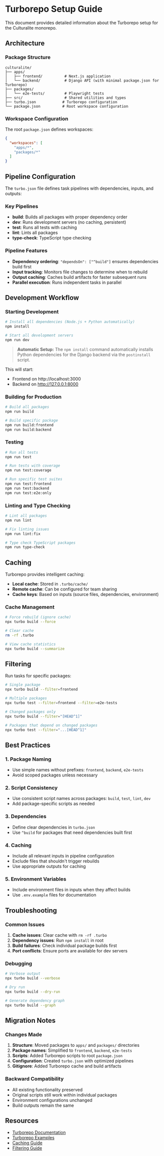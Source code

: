 # Turborepo Setup Guide

This document provides detailed information about the Turborepo setup for the Culturalite monorepo.

## Architecture

### Package Structure

```
culturalite/
├── apps/
│   ├── frontend/          # Next.js application
│   └── backend/           # Django API (with minimal package.json for Turborepo)
├── packages/
│   └── e2e-tests/         # Playwright tests
├── src/                   # Shared utilities and types
├── turbo.json            # Turborepo configuration
└── package.json          # Root workspace configuration
```

### Workspace Configuration

The root `package.json` defines workspaces:
```json
{
  "workspaces": [
    "apps/*",
    "packages/*"
  ]
}
```

## Pipeline Configuration

The `turbo.json` file defines task pipelines with dependencies, inputs, and outputs:

### Key Pipelines

- **build**: Builds all packages with proper dependency order
- **dev**: Runs development servers (no caching, persistent)
- **test**: Runs all tests with caching
- **lint**: Lints all packages
- **type-check**: TypeScript type checking

### Pipeline Features

- **Dependency ordering**: `"dependsOn": ["^build"]` ensures dependencies build first
- **Input tracking**: Monitors file changes to determine when to rebuild
- **Output caching**: Caches build artifacts for faster subsequent runs
- **Parallel execution**: Runs independent tasks in parallel

## Development Workflow

### Starting Development

```bash
# Install all dependencies (Node.js + Python automatically)
npm install

# Start all development servers
npm run dev
```

> **Automatic Setup:** The `npm install` command automatically installs Python dependencies for the Django backend via the `postinstall` script.

This will start:
- Frontend on http://localhost:3000
- Backend on http://127.0.0.1:8000

### Building for Production

```bash
# Build all packages
npm run build

# Build specific package
npm run build:frontend
npm run build:backend
```

### Testing

```bash
# Run all tests
npm run test

# Run tests with coverage
npm run test:coverage

# Run specific test suites
npm run test:frontend
npm run test:backend
npm run test:e2e:only
```

### Linting and Type Checking

```bash
# Lint all packages
npm run lint

# Fix linting issues
npm run lint:fix

# Type check TypeScript packages
npm run type-check
```

## Caching

Turborepo provides intelligent caching:

- **Local cache**: Stored in `.turbo/cache/`
- **Remote cache**: Can be configured for team sharing
- **Cache keys**: Based on inputs (source files, dependencies, environment)

### Cache Management

```bash
# Force rebuild (ignore cache)
npx turbo build --force

# Clear cache
rm -rf .turbo

# View cache statistics
npx turbo build --summarize
```

## Filtering

Run tasks for specific packages:

```bash
# Single package
npx turbo build --filter=frontend

# Multiple packages
npx turbo test --filter=frontend --filter=e2e-tests

# Changed packages only
npx turbo build --filter="[HEAD^1]"

# Packages that depend on changed packages
npx turbo test --filter="...[HEAD^1]"
```

## Best Practices

### 1. Package Naming
- Use simple names without prefixes: `frontend`, `backend`, `e2e-tests`
- Avoid scoped packages unless necessary

### 2. Script Consistency
- Use consistent script names across packages: `build`, `test`, `lint`, `dev`
- Add package-specific scripts as needed

### 3. Dependencies
- Define clear dependencies in `turbo.json`
- Use `^build` for packages that need dependencies built first

### 4. Caching
- Include all relevant inputs in pipeline configuration
- Exclude files that shouldn't trigger rebuilds
- Use appropriate outputs for caching

### 5. Environment Variables
- Include environment files in inputs when they affect builds
- Use `.env.example` files for documentation

## Troubleshooting

### Common Issues

1. **Cache issues**: Clear cache with `rm -rf .turbo`
2. **Dependency issues**: Run `npm install` in root
3. **Build failures**: Check individual package builds first
4. **Port conflicts**: Ensure ports are available for dev servers

### Debugging

```bash
# Verbose output
npx turbo build --verbose

# Dry run
npx turbo build --dry-run

# Generate dependency graph
npx turbo build --graph
```

## Migration Notes

### Changes Made

1. **Structure**: Moved packages to `apps/` and `packages/` directories
2. **Package names**: Simplified to `frontend`, `backend`, `e2e-tests`
3. **Scripts**: Added Turborepo scripts to root `package.json`
4. **Configuration**: Created `turbo.json` with optimized pipelines
5. **Gitignore**: Added Turborepo cache and build artifacts

### Backward Compatibility

- All existing functionality preserved
- Original scripts still work within individual packages
- Environment configurations unchanged
- Build outputs remain the same

## Resources

- [Turborepo Documentation](https://turbo.build/repo/docs)
- [Turborepo Examples](https://github.com/vercel/turbo/tree/main/examples)
- [Caching Guide](https://turbo.build/repo/docs/core-concepts/caching)
- [Filtering Guide](https://turbo.build/repo/docs/core-concepts/monorepos/filtering)
